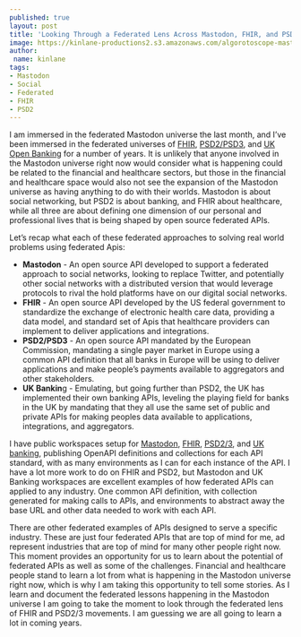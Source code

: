 ```yaml
---
published: true
layout: post
title: 'Looking Through a Federated Lens Across Mastodon, FHIR, and PSD2/3'
image: https://kinlane-productions2.s3.amazonaws.com/algorotoscope-master/bf-skinner-docs-cranes-waterfront.jpg
author:
 name: kinlane
tags:
- Mastodon
- Social
- Federated
- FHIR
- PSD2
---
```

I am immersed in the federated Mastodon universe the last month, and I’ve been immersed in the federated universes of [FHIR](https://www.hl7.org/fhir/overview.html), [PSD2/PSD3](https://eur-lex.europa.eu/legal-content/EN/TXT/?uri=celex%3A32015L2366), and [UK Open Banking](https://www.openbanking.org.uk/) for a number of years. It is unlikely that anyone involved in the Mastodon universe right now would consider what is happening could be related to the financial and healthcare sectors, but those in the financial and healthcare space would also not see the expansion of the Mastodon universe as having anything to do with their worlds. Mastodon is about social networking, but PSD2 is about banking, and FHIR about healthcare, while all three are about defining one dimension of our personal and professional lives that is being shaped by open source federated APIs.

Let’s recap what each of these federated approaches to solving real world problems using federated Apis:

- **Mastodon**  - An open source API developed to support a federated approach to social networks, looking to replace Twitter, and potentially other social networks with a distributed version that would leverage protocols to rival the hold platforms have on our digital social networks. 
- **FHIR** - An open source API developed by the US federal government to standardize the exchange of electronic health care data, providing a data model, and standard set of Apis that healthcare providers can implement to deliver applications and integrations.
- **PSD2/PSD3** - An open source API mandated by the European Commission, mandating a single payer market in Europe using a common API definition that all banks in Europe will be using to deliver applications and make people’s payments available to aggregators and other stakeholders.
- **UK Bankin**g - Emulating, but going further than PSD2, the UK has implemented their own banking APIs, leveling the playing field for banks in the UK by mandating that they all use the same set of public and private APIs for making peoples data available to applications, integrations, and aggregators.

I have public workspaces setup for [Mastodon](https://www.postman.com/api-evangelist/workspace/mastodon/overview), [FHIR](https://www.postman.com/api-evangelist/workspace/fast-healthcare-interoperability-resources-fhir/overview), [PSD2/3](https://www.postman.com/api-evangelist/workspace/payment-service-directive-psd2/overview), and [UK banking](https://www.postman.com/api-evangelist/workspace/uk-public-banking/overview), publishing OpenAPI definitions and collections for each API standard, with as many environments as I can for each instance of the API. I have a lot more work to do on FHIR and PSD2, but Mastodon and UK Banking workspaces are excellent examples of how federated APIs can applied to any industry. One common API definition, with collection generated for making calls to APIs, and environments to abstract away the base URL and other data needed to work with each API.

There are other federated examples of APIs designed to serve a specific industry. These are just four federated APIs that are top of mind for me, ad represent industries that are top of mind for many other people right now. This moment provides an opportunity for us to learn about the potential of federated APIs as well as some of the challenges. Financial and healthcare people stand to learn a lot from what is happening in the Mastodon universe right now, which is why I am taking this opportunity to tell some stories. As I learn and document the federated lessons happening in the Mastodon universe I am going to take the moment to look through the federated lens of FHIR and PSD2/3 movements. I am guessing we are all going to learn a lot in coming years.

